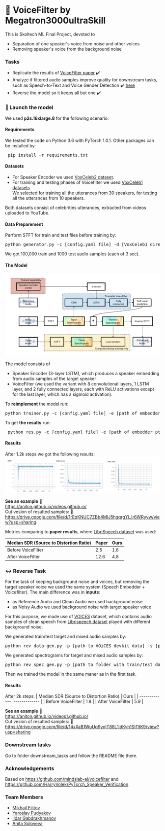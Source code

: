 # :mega: VoiceFilter by Megatron3000ultraSkill
This is Skoltech ML Final Project, devoted to
+ Separation of one speaker's voice from noise and other voices
+ Removing speaker's voice from the background noise

### Tasks
+ Replicate the resutls of [VoiceFilter paper](https://arxiv.org/pdf/1810.04826.pdf) :heavy_check_mark:
+ Analyze if filtered audio samples improve quality for downstream tasks, such as Speech-to-Text and Voice Gender Detection :heavy_check_mark: [here](https://github.com/aniton/VoiceFilter-by-Megatron3000ultraSkill/tree/main/downstream_tasks)
+ Reverse the model so it keeps all but one :heavy_check_mark:

### :rocket: Launch the model
We used **p2s.16xlarge.8** for the following scenario.
#### Requirements
We tested the code on Python 3.6 with PyTorch 1.0.1. Other packages can be installed by:
  <pre> pip install -r requirements.txt</pre>
#### Datasets
+ For Speaker Encoder we used [VoxCeleb2 dataset](https://www.robots.ox.ac.uk/~vgg/data/voxceleb/vox2.html).
+ For training and testing phases of Voicefilter we used [VoxCeleb1 datasets](https://www.robots.ox.ac.uk/~vgg/data/voxceleb/vox1.html) <br> We selected for training all the utterances from 30 speakers, for testing all the utterances from 10 speakers. <br>

Both datasets consist of celebrities utterances, extracted from videos uploaded to YouTube.

#### Data Preparement
Perform STFT for train and test files before training by:
  <pre>python generator.py -c [config.yaml file] -d [VoxCeleb1 directory (should ends with <i>aac</i>)] -o [output directory]</pre>
We got 100,000 train and 1000 test audio samples (each of 3 sec).
#### The Model

![GitHub Logo](/model.png)

The model consists of
+ Speaker Encoder (3-layer LSTM), which produces a speaker embedding from audio samples of the target speaker
+ VoiceFilter (we used the variant with 8 convolutional layers, 1 LSTM layer, and 2 fully connected layers, each with ReLU activations except for the last layer, which has a sigmoid activation).

To **reimplement** the model run:
  <pre>python trainer.py -c [config.yaml file] -e [path of embedder pt file] -m [create a name for the model]</pre>

To get **the results**  run:
<pre> python res.py -c [config.yaml file] -e [path of embedder pt file] --checkpoint_path [chkpt/name/chkpt_{step}.pt] </pre>

#### Results
After 1.2k steps we got the following results:
![GitHub Logo](/res.png)

**See an example** :small_red_triangle_down: <br> https://aniton.github.io/videos.github.io/ <br>
Cut vesion of resulted samples: :small_red_triangle_down: <br> https://drive.google.com/file/d/1rEqKNUC7ZBb4MIJ5hgqrgYI_Ir6WRyyw/view?usp=sharing


Metrics comparing to **paper results**, where [LibriSpeech dataset](https://www.openslr.org/12) was used:

| Median SDR (Source to Distortion Ratio)  | Paper | Ours |
| ------------- | ------------- |------------- |
| Before VoiceFilter | 2.5  | 1.6 |
| After VoiceFilter  | 12.6 | 4.8 |


### :left_right_arrow: Reverse Task
For the task of keeping background noise and voices, but removing the target speaker voice we used the same system (Speech Embedder + Voicefilter).
The main difference was in **inputs**:
+ as Reference Audio and Clean Audio we used background noise
+ as Noisy Audio we used background noise with target speaker voice

For this purpose, we made use of [VOICES](https://iqtlabs.github.io/voices/Lab41-SRI-VOiCES_README/) dataset, which contains audio samples of clean speech from [Librispeech dataset](https://www.openslr.org/12) played with different background noise.

We generated train/test target and mixed audio samples by:
<pre>python rev_data_gen.py -p [path to VOiCES_devkit data] -s [path to save dir] -n [number generated samples by user]</pre>

We generated spectrograms for target and mixed audio samples by:
<pre>python rev_spec_gen.py -p [path to folder with train/test data] -s [path to save dir] -с [path to config.yaml file]</pre>

Then we trained the model in the same maner as in the first task.
#### Results
After 2k steps:
| Median SDR (Source to Distortion Ratio)  | Ours |
| ------------- |------------- |
| Before VoiceFilter |  1.8 |
| After VoiceFilter  | 5.9 |

**See an example** :small_red_triangle_down: <br> https://aniton.github.io/videos1.github.io/ <br>
Cut vesion of resulted samples: :small_red_triangle_down: <br> https://drive.google.com/file/d/14xXaB1WuUq9yqIT88L1ldKyh1SIf1tK9/view?usp=sharing

### Downstream tasks
Go to folder downstream_tasks and follow the README file there.


### Acknowledgements
Based on https://github.com/mindslab-ai/voicefilter and https://github.com/HarryVolek/PyTorch_Speaker_Verification.
### Team Members
+ [Mikhail Filitov](https://github.com/lll-phill-lll)
+ [Yaroslav Pudyakov](https://github.com/boomland)
+ [Ildar Gabdrakhmanov](https://github.com/KotShredinger)
+ [Anita Soloveva](https://github.com/aniton)
